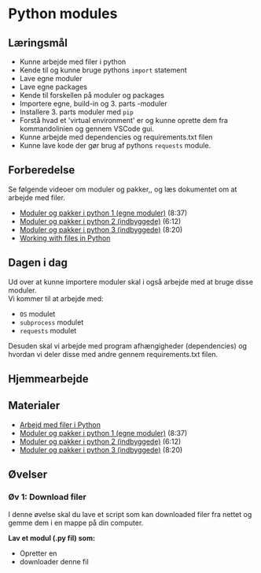 # Python modules

## Læringsmål

* Kunne arbejde med filer i python
* Kende til og kunne bruge pythons ```import``` statement 
* Lave egne moduler
* Lave egne packages
* Kende til forskellen på moduler og packages
* Importere egne, build-in og 3. parts -moduler
* Installere 3. parts moduler med ```pip```
* Forstå hvad et 'virtual environment' er og kunne oprette dem fra kommandolinien og gennem VSCode gui.
* Kunne arbejde med dependencies og requirements.txt filen
* Kunne lave kode der gør brug af pythons ```requests``` module.

## Forberedelse
Se følgende videoer om moduler og pakker,, og læs dokumentet om at arbejde med filer.    

* [Moduler og pakker i python 1 (egne moduler)](https://youtu.be/miGblWWfsvY) (8:37)
* [Moduler og pakker i python 2 (indbyggede)](https://youtu.be/sEvWF1YLxXs) (6:12)
* [Moduler og pakker i python 3 (indbyggede)](https://youtu.be/wbEWDsj3vIg) (8:20)
* [Working with files in Python](https://python-elective-kea.github.io/spring2024/notebooks/files.html)

## Dagen i dag
Ud over at kunne importere moduler skal i også arbejde med at bruge disse moduler.     
Vi kommer til at arbejde med: 
* ```OS``` modulet
* ```subprocess``` modulet
* ```requests``` modulet

Desuden skal vi arbejde med program afhængigheder (dependencies) og hvordan vi deler disse med andre gennem requirements.txt filen.

## Hjemmearbejde

## Materialer
* [Arbejd med filer i Python](materialer/filer.html)
* [Moduler og pakker i python 1 (egne moduler)](https://youtu.be/miGblWWfsvY) (8:37)
* [Moduler og pakker i python 2 (indbyggede)](https://youtu.be/sEvWF1YLxXs) (6:12)
* [Moduler og pakker i python 3 (indbyggede)](https://youtu.be/wbEWDsj3vIg) (8:20)


## Øvelser

### Øv 1: Download filer
I denne øvelse skal du lave et script som kan downloaded filer fra nettet og gemme dem i en mappe på din computer.

**Lav et modul (.py fil) som:**     
* Opretter en 
* downloader denne fil
